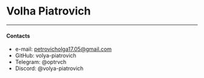 # Volha Piatrovich

---

#### Contacts

- e-mail: petrovicholga17.05@gmail.com
- GitHub: volya-piatrovich
- Telegram: @optrvch
- Discord: @volya-piatrovich
